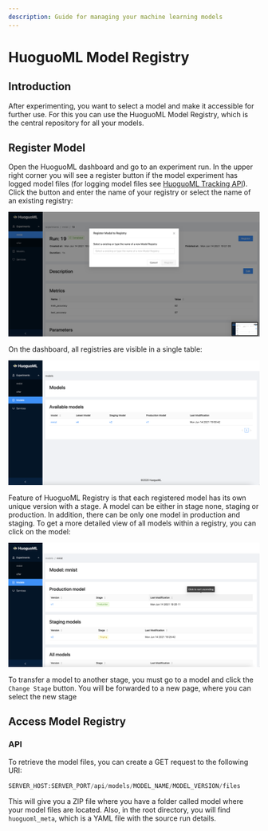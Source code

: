 ```yaml
---
description: Guide for managing your machine learning models
---
```


# HuoguoML Model Registry

## Introduction

After experimenting, you want to select a model and make it accessible for further use. For this you can use the HuoguoML Model Registry, which is the central repository for all your models.

## Register Model

Open the HuoguoML dashboard and go to an experiment run. In the upper right corner you will see a register button if the model experiment has logged model files \(for logging model files see [HuoguoML Tracking API](huoguoml-tracking-api.md#track-model-files)\). Click the button and enter the name of your registry or select the name of an existing registry:

![Register a model with the HuoguoML dashboard](../.gitbook/assets/screenshot-2021-06-16-at-10.52.26.png)

On the dashboard, all registries are visible in a single table:

![](../.gitbook/assets/model-view.png)

Feature of HuoguoML Registry is that each registered model has its own unique version with a stage. A model can be either in stage none, staging or production. In addition, there can be only one model in production and staging. To get a more detailed view of all models within a registry, you can click on the model:

![All models within a model registry](../.gitbook/assets/model-detail-view.png)

To transfer a model to another stage, you must go to a model and click the `Change Stage` button. You will be forwarded to a new page, where you can select the new stage



## Access Model Registry

### API

To retrieve the model files, you can create a GET request to the following URI:

```python
SERVER_HOST:SERVER_PORT/api/models/MODEL_NAME/MODEL_VERSION/files
```

This will give you a ZIP file where you have a folder called model where your model files are located. Also, in the root directory, you will find `huoguoml_meta`, which is a YAML file with the source run details.

### 



